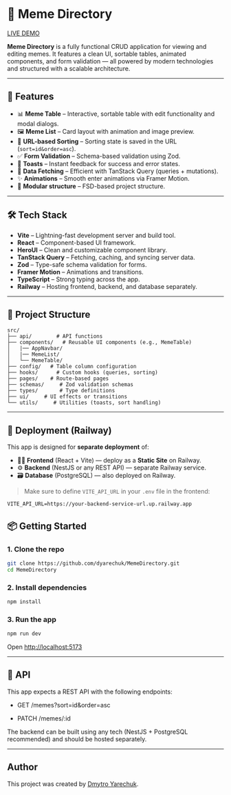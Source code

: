 # 🧠 Meme Directory

[LIVE DEMO](https://your-frontend-url-on-railway.app)

**Meme Directory** is a fully functional CRUD application for viewing and editing memes. It features a clean UI, sortable tables, animated components, and form validation — all powered by modern technologies and structured with a scalable architecture.

---

## 🌟 Features

- 📊 **Meme Table** – Interactive, sortable table with edit functionality and modal dialogs.
- 🖼 **Meme List** – Card layout with animation and image preview.
- 🔗 **URL-based Sorting** – Sorting state is saved in the URL (`sort=id&order=asc`).
- ✅ **Form Validation** – Schema-based validation using Zod.
- 🔔 **Toasts** – Instant feedback for success and error states.
- 🧠 **Data Fetching** – Efficient with TanStack Query (queries + mutations).
- ✨ **Animations** – Smooth enter animations via Framer Motion.
- 🧼 **Modular structure** – FSD-based project structure.

---

## 🛠 Tech Stack

- **Vite** – Lightning-fast development server and build tool.
- **React** – Component-based UI framework.
- **HeroUI** – Clean and customizable component library.
- **TanStack Query** – Fetching, caching, and syncing server data.
- **Zod** – Type-safe schema validation for forms.
- **Framer Motion** – Animations and transitions.
- **TypeScript** – Strong typing across the app.
- **Railway** – Hosting frontend, backend, and database separately.

---

## 📁 Project Structure
```
src/
├── api/        # API functions
├── components/   # Reusable UI components (e.g., MemeTable)
│   |── AppNavbar/
│   |── MemeList/
│   └── MemeTable/
├── config/   # Table column configuration
├── hooks/      # Custom hooks (queries, sorting)
├── pages/    # Route-based pages
├── schemas/     # Zod validation schemas
├── types/       # Type definitions
├── ui/     # UI effects or transitions
└── utils/     # Utilities (toasts, sort handling)
```

---

## 🚀 Deployment (Railway)

This app is designed for **separate deployment** of:

- 🧑‍🎨 **Frontend** (React + Vite) — deploy as a **Static Site** on Railway.
- ⚙️ **Backend** (NestJS or any REST API) — separate Railway service.
- 🗃️ **Database** (PostgreSQL) — also deployed on Railway.

> Make sure to define `VITE_API_URL` in your `.env` file in the frontend:

```env
VITE_API_URL=https://your-backend-service-url.up.railway.app
```

## 📦 Getting Started

### 1. Clone the repo

```bash
git clone https://github.com/dyarechuk/MemeDirectory.git
cd MemeDirectory
```

### 2. Install dependencies

```bash
npm install
```

### 3. Run the app

```bash
npm run dev
```

Open [http://localhost:5173](http://localhost:5173)

---

## 📡 API
This app expects a REST API with the following endpoints:

- GET /memes?sort=id&order=asc

- PATCH /memes/:id

The backend can be built using any tech (NestJS + PostgreSQL recommended) and should be hosted separately.

---

## Author

This project was created by [Dmytro Yarechuk](https://github.com/Dyarechuk).